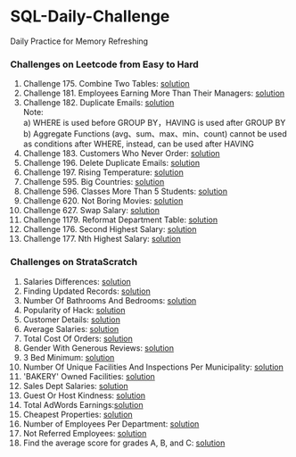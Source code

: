 # SQL-Daily-Challenge
Daily Practice for Memory Refreshing <br>
### Challenges on Leetcode from Easy to Hard <br>
1. Challenge 175. Combine Two Tables: [solution](solution_1.txt)
2. Challenge 181. Employees Earning More Than Their Managers: [solution](solution_2.txt)
3. Challenge 182. Duplicate Emails: [solution](solution_3.txt) <br>
    Note:<br>
    a) WHERE is used before GROUP BY，HAVING is used after GROUP BY<br>
    b) Aggregate Functions (avg、sum、max、min、count) cannot be used as conditions after WHERE, instead, can be used after HAVING
4. Challenge 183. Customers Who Never Order: [solution](solution_4.txt)
5. Challenge 196. Delete Duplicate Emails: [solution](solution_5.txt)
6. Challenge 197. Rising Temperature: [solution](solution_6.txt)
7. Challenge 595. Big Countries: [solution](solution_7.txt)
8. Challenge 596. Classes More Than 5 Students: [solution](solution_8.txt)
9. Challenge 620. Not Boring Movies: [solution](solution_9.txt)
10. Challenge 627. Swap Salary: [solution](solution_10.txt)
11. Challenge 1179. Reformat Department Table: [solution](solution_11.txt)
12. Challenge 176. Second Highest Salary: [solution](solution_12.txt)
13. Challenge 177. Nth Highest Salary: [solution](solution_13.txt)

### Challenges on StrataScratch <br>
1. Salaries Differences: [solution](strata_s_1.txt)
2. Finding Updated Records: [solution](strata_s_2.txt)
3. Number Of Bathrooms And Bedrooms: [solution](strata_s_3.txt)
4. Popularity of Hack: [solution](strata_s_4.txt)
5. Customer Details: [solution](strata_s_5.txt)
6. Average Salaries: [solution](strata_s_6.txt)
7. Total Cost Of Orders: [solution](strata_s_7.txt)
8. Gender With Generous Reviews: [solution](strata_s_8.txt)
9. 3 Bed Minimum: [solution](strata_s_9.txt)
10. Number Of Unique Facilities And Inspections Per Municipality: [solution](strata_s_10.txt)
11. 'BAKERY' Owned Facilities: [solution](strata_s_11.txt)
12. Sales Dept Salaries: [solution](strata_s_12.txt)
13. Guest Or Host Kindness: [solution](strata_s_13.txt)
14. Total AdWords Earnings:[solution](strata_s_14.txt)
15. Cheapest Properties: [solution](strata_s_15.txt)
16. Number of Employees Per Department: [solution](strata_s_16.txt)
17. Not Referred Employees: [solution](strata_s_17.txt)
18. Find the average score for grades A, B, and C: [solution](strata_s_18.txt)
